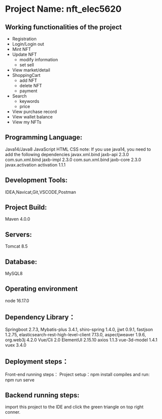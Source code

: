 # Project Name: nft_elec5620
## Working functionalities of the project
- Registration
- Login/Login out
- Mint NFT
- Update NFT
  * modify information
  * set sell
- View market/detail
- ShoppingCart
  * add NFT
  * delete NFT
  * payment
- Search 
  * keywords
  * price
- View purchase record
- View wallet balance
- View my NFTs

## Programming Language:
Java14/Java8 JavaScript HTML CSS
note: If you use java14, you need to add the following dependencies
 <dependency>
 <groupId>javax.xml.bind</groupId>
 <artifactId>jaxb-api</artifactId>
 <version>2.3.0</version>
 </dependency>
 <dependency>
 <groupId>com.sun.xml.bind</groupId>
 <artifactId>jaxb-impl</artifactId>
 <version>2.3.0</version>
 </dependency>
 <dependency>
 <groupId>com.sun.xml.bind</groupId>
 <artifactId>jaxb-core</artifactId>
 <version>2.3.0</version>
 </dependency>
 <dependency>
 <groupId>javax.activation</groupId>
 <artifactId>activation</artifactId>
 <version>1.1.1</version>
 </dependency>

## Development Tools:
IDEA,Navicat,Git,VSCODE,Postman

## Project Build:
Maven 4.0.0

## Servers:
Tomcat 8.5

## Database:
MySQL8

## Operating environment
node 16.17.0

## Dependency Library：
Springboot 2.7.3, Mybatis-plus 3.4.1, shiro-spring 1.4.0, jjwt 0.9.1, fastjson 1.2.75, elasticsearch-rest-high-level-client 7.13.0, aspectjweaver 1.9.6, org.web3j 4.2.0
Vue/Cli 2.0 ElementUI 2.15.10 axios 1.1.3 vue-3d-model 1.4.1 vuex 3.4.0

## Deployment steps：
Front-end running steps：
Project setup：npm install compiles and run: npm run serve

## Backend running steps:
import this project to the IDE and click the green triangle on top right conner.
